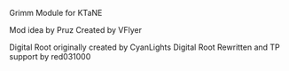 Grimm Module for KTaNE

Mod idea by Pruz
Created by VFlyer

Digital Root originally created by CyanLights
Digital Root Rewritten and TP support by red031000